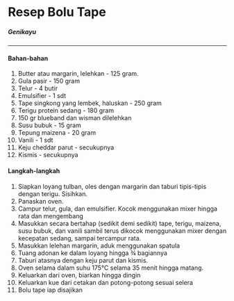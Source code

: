 # Resep Bolu Tape

##### Genikayu
---
#### Bahan-bahan

1. Butter atau margarin, lelehkan - 125 gram.
2. Gula pasir - 150 gram
3. Telur - 4 butir
4. Emulsifier - 1 sdt
5. Tape singkong yang lembek, haluskan - 250 gram
6. Terigu protein sedang - 180 gram
7. 150 gr blueband dan wisman dilelehkan
8. Susu bubuk - 15 gram
9. Tepung maizena - 20 gram
10. Vanili - 1 sdt
11. Keju cheddar parut - secukupnya
12. Kismis - secukupnya

#### Langkah-langkah

1. Siapkan loyang tulban, oles dengan margarin dan taburi tipis-tipis dengan terigu. Sisihkan.
2. Panaskan oven.
3. Campur telur, gula, dan emulsifier. Kocok menggunakan mixer hingga rata dan mengembang
4. Masukkan secara bertahap (sedikit demi sedikit) tape, terigu, maizena, susu bubuk, dan vanili sambil terus dikocok menggunakan mixer dengan kecepatan sedang, sampai tercampur rata.
5. Masukkan lelehan margarin, aduk menggunakan spatula
6. Tuang adonan ke dalam loyang hingga ¾ bagiannya
7. Taburi atasnya dengan keju parut dan kismis.
8. Oven selama dalam suhu 175°C selama 35 menit hingga matang.
9. Keluarkan dari oven, biarkan hingga dingin
10. Keluarkan kue dari cetakan dan potong-potong sesuai selera
11. Bolu tape iap disajikan
